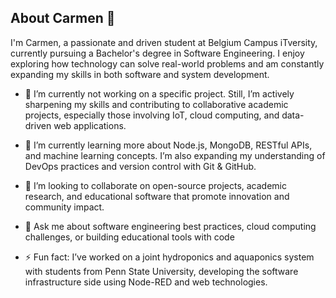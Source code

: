 ## About Carmen 👋

I'm Carmen, a passionate and driven student at Belgium Campus iTversity, currently pursuing a Bachelor's degree in Software Engineering. I enjoy exploring how technology can solve real-world problems and am constantly expanding my skills in both software and system development.

-  🔭 I’m currently not working on a specific project. Still, I’m actively sharpening my skills and contributing to collaborative academic projects, especially those involving IoT, cloud computing, and data-driven web applications.

-  🌱 I’m currently learning more about Node.js, MongoDB, RESTful APIs, and machine learning concepts. I’m also expanding my understanding of DevOps practices and version control with Git & GitHub.

- 👯 I’m looking to collaborate on open-source projects, academic research, and educational software that promote innovation and community impact.

- 💬 Ask me about software engineering best practices, cloud computing challenges, or building educational tools with code

- ⚡ Fun fact: I’ve worked on a joint hydroponics and aquaponics system with students from Penn State University, developing the software infrastructure side using Node-RED and web technologies.


